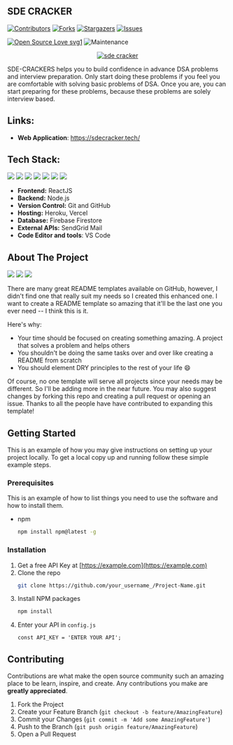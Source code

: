 ## SDE CRACKER

[![Contributors][contributors-shield]][contributors-url]
[![Forks][forks-shield]][forks-url]
[![Stargazers][stars-shield]][stars-url]
[![Issues][issues-shield]][issues-url]

[![Open Source Love svg1](https://badges.frapsoft.com/os/v1/open-source.svg?v=103)](https://github.com/ellerbrock/open-source-badges/) ![Maintenance](https://img.shields.io/maintenance/yes/2020)

<div align="center"><a href="https://sdecracker.tech/"> <img align="center" alt="sde cracker" src="https://res.cloudinary.com/ranjitkshah/image/upload/v1609101368/Screenshot_2020-12-28_015945_awcxxu.jpg" > </a> </div>

SDE-CRACKERS helps you to build confidence in advance DSA problems and interview preparation. Only start doing these problems if you feel you are comfortable with solving basic problems of DSA. Once you are, you can start preparing for these problems, because these problems are solely interview based.

## Links:

- **Web Application**: https://sdecracker.tech/

## Tech Stack:

 <img src="https://img.shields.io/badge/react%20-%2320232a.svg?&style=for-the-badge&logo=react&logoColor=%2361DAFB"/>  <img src="https://img.shields.io/badge/github%20-%23121011.svg?&style=for-the-badge&logo=github&logoColor=white"/>  <img src="https://img.shields.io/badge/heroku%20-%23430098.svg?&style=for-the-badge&logo=heroku&logoColor=white"/> <img src="https://img.shields.io/badge/vercel%20-%23000000.svg?&style=for-the-badge&logo=vercel&logoColor=white"/> <img src ="https://img.shields.io/badge/firebase-%2307405e.svg?&style=for-the-badge&logo=firebase&logoColor=yellow"/> <img src="https://img.shields.io/badge/node.js%20-%2343853D.svg?&style=for-the-badge&logo=node.js&logoColor=white"/> <img src="https://img.shields.io/badge/material%20ui%20-%230081CB.svg?&style=for-the-badge&logo=material-ui&logoColor=white"/> 


- **Frontend:** ReactJS
- **Backend:** Node.js
- **Version Control:** Git and GitHub
- **Hosting:** Heroku, Vercel
- **Database:** Firebase Firestore
- **External APIs:** SendGrid Mail
- **Code Editor and tools**: VS Code

<!-- ABOUT THE PROJECT -->
## About The Project
<img src="https://res.cloudinary.com/ranjitkshah/image/upload/v1609101938/Screenshot_2020-12-28_020851_n3qmof.jpg" />  <img src="https://res.cloudinary.com/ranjitkshah/image/upload/v1609101937/Screenshot_2020-12-28_021311_m5afbm.jpg" />   <img src="https://res.cloudinary.com/ranjitkshah/image/upload/v1609101938/Screenshot_2020-12-28_021333_qmwaty.jpg" />

There are many great README templates available on GitHub, however, I didn't find one that really suit my needs so I created this enhanced one. I want to create a README template so amazing that it'll be the last one you ever need -- I think this is it.

Here's why:
* Your time should be focused on creating something amazing. A project that solves a problem and helps others
* You shouldn't be doing the same tasks over and over like creating a README from scratch
* You should element DRY principles to the rest of your life :smile:

Of course, no one template will serve all projects since your needs may be different. So I'll be adding more in the near future. You may also suggest changes by forking this repo and creating a pull request or opening an issue. Thanks to all the people have have contributed to expanding this template!

<!-- GETTING STARTED -->
## Getting Started

This is an example of how you may give instructions on setting up your project locally.
To get a local copy up and running follow these simple example steps.

### Prerequisites

This is an example of how to list things you need to use the software and how to install them.
* npm
  ```sh
  npm install npm@latest -g
  ```

### Installation

1. Get a free API Key at [https://example.com](https://example.com)
2. Clone the repo
   ```sh
   git clone https://github.com/your_username_/Project-Name.git
   ```
3. Install NPM packages
   ```sh
   npm install
   ```
4. Enter your API in `config.js`
   ```JS
   const API_KEY = 'ENTER YOUR API';
   ```


<!-- CONTRIBUTING -->
## Contributing

Contributions are what make the open source community such an amazing place to be learn, inspire, and create. Any contributions you make are **greatly appreciated**.

1. Fork the Project
2. Create your Feature Branch (`git checkout -b feature/AmazingFeature`)
3. Commit your Changes (`git commit -m 'Add some AmazingFeature'`)
4. Push to the Branch (`git push origin feature/AmazingFeature`)
5. Open a Pull Request



<!-- MARKDOWN LINKS & IMAGES -->
<!-- https://www.markdownguide.org/basic-syntax/#reference-style-links -->
[contributors-shield]: https://img.shields.io/github/contributors/devansh5/SDE-CRACKER.svg?style=for-the-badge
[contributors-url]: https://github.com/devansh5/SDE-CRACKER/graphs/contributors
[forks-shield]: https://img.shields.io/github/forks/devansh5/SDE-CRACKER.svg?style=for-the-badge
[forks-url]: https://github.com/devansh5/SDE-CRACKER/network/members
[stars-shield]: https://img.shields.io/github/stars/devansh5/SDE-CRACKER.svg?style=for-the-badge
[stars-url]: https://github.com/devansh5/SDE-CRACKER/stargazers
[issues-shield]: https://img.shields.io/github/issues/devansh5/SDE-CRACKER.svg?style=for-the-badge
[issues-url]: https://github.com/devansh5/SDE-CRACKER/issues

